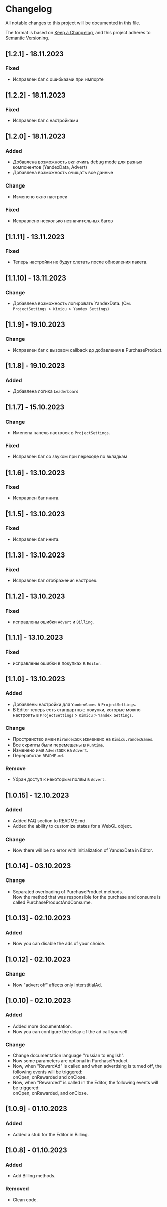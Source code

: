 # Changelog

All notable changes to this project will be documented in this file.

The format is based on [Keep a Changelog](https://keepachangelog.com/en/1.0.0/),
and this project adheres to [Semantic Versioning](https://semver.org/spec/v2.0.0.html).

## [1.2.1] - 18.11.2023
### Fixed
- Исправлен баг с ошибкаами при импорте

## [1.2.2] - 18.11.2023
### Fixed
- Исправлен баг с настройками 

## [1.2.0] - 18.11.2023
### Added
- Добавлена возможность включить debug mode для разных компонентов (YandexData, Advert)
- Добавлена возможность очищать все данные

### Change
- Изменено окно настроек

### Fixed
- Исправлено несколько незначительных багов

## [1.1.11] - 13.11.2023
### Fixed
- Теперь настройки не будут слетать после обновления пакета.

## [1.1.10] - 13.11.2023
### Change
- Добавлена возможность логировать YandexData. (См. `ProjectSettings > Kimicu > Yandex Settings`)

## [1.1.9] - 19.10.2023
### Change
- Исправлен баг с вызовом callback до добавления в  PurchaseProduct.

## [1.1.8] - 19.10.2023
### Added
- Добавлена логика `Leaderboard`

## [1.1.7] - 15.10.2023
### Change
- Именена панель настроек в `ProjectSettings`.

### Fixed
- Исправлен баг со звуком при переходе по вкладкам


## [1.1.6] - 13.10.2023
### Fixed
- Исправлен баг инита.


## [1.1.5] - 13.10.2023
### Fixed
- Исправлен баг инита.


## [1.1.3] - 13.10.2023
### Fixed
- Исправлен баг отображения настроек.


## [1.1.2] - 13.10.2023
### Fixed
- исправлены ошибки `Advert` и `Billing`.


## [1.1.1] - 13.10.2023
### Fixed
- исправлены ошибки в покупках в `Editor`.


## [1.1.0] - 13.10.2023
### Added
- Добавлены настройки для `YandexGames` в `ProjectSettings`.
- В Editor теперь есть стандартные покупки, которые можно настроить в `ProjectSettings` > `Kimicu` > `Yandex Settings`.

### Change
- Пространство имен `KiYandexSDK` изменено на `Kimicu.YandexGames`.
- Все скрипты были перемещены в `Runtime`.
- Изменено имя `AdvertSDK` на `Advert`.
- Переработан `README.md`.

### Remove
- Убран доступ к некоторым полям в `Advert`.


## [1.0.15] - 12.10.2023
### Added
- Added FAQ section to README.md.
- Added the ability to customize states for a WebGL object.

### Change
- Now there will be no error with initialization of YandexData in Editor.


## [1.0.14] - 03.10.2023
### Change
- Separated overloading of PurchaseProduct methods. <br>
Now the method that was responsible for the purchase and consume is called PurchaseProductAndConsume.


## [1.0.13] - 02.10.2023
### Added
- Now you can disable the ads of your choice.


## [1.0.12] - 02.10.2023
### Change
- Now "advert off" affects only InterstitialAd.


## [1.0.10] - 02.10.2023
### Added
- Added more documentation.
- Now you can configure the delay of the ad call yourself.

### Change
- Change documentation language "russian to english".
- Now some parameters are optional in PurchaseProduct.
- Now, when "RewardAd" is called and when advertising is turned off, the following events will be triggered: <br>
onOpen, onRewarded and onClose.
- Now, when "Rewarded" is called in the Editor, the following events will be triggered: <br>
  onOpen, onRewarded, and onClose.


## [1.0.9] - 01.10.2023
### Added
- Added a stub for the Editor in Billing.


## [1.0.8] - 01.10.2023
### Added
- Add Billing methods.

### Removed
- Clean code.